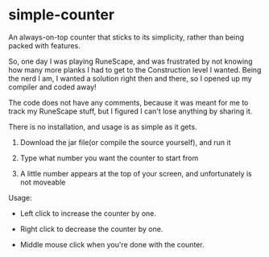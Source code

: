 # simple-counter
An always-on-top counter that sticks to its simplicity, rather than being packed with features.

So, one day I was playing RuneScape, and was frustrated by not knowing how many more planks I had to get to the Construction level I wanted. Being the nerd I am, I wanted a solution right then and there, so I opened up my compiler and coded away!

The code does not have any comments, because it was meant for me to track my RuneScape stuff, but I figured I can't lose anything by sharing it.

There is no installation, and usage is as simple as it gets.

1. Download the jar file(or compile the source yourself), and run it

2. Type what number you want the counter to start from

3. A little number appears at the top of your screen, and unfortunately is not moveable

Usage:

- Left click to increase the counter by one.

- Right click to decrease the counter by one.

- Middle mouse click when you're done with the counter.
